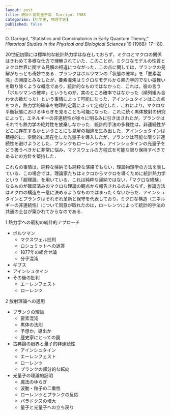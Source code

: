 ```yaml
---
layout: post
title: 統計と前期量子論——Darrigol 1988
categories: [科学史, 物理学史]
published: false
---
```


O. Darrigol, “Statistics and Comcinatorics in Early Quantum Theory,” _Historical Studies in the Physical and Biological Sciences_ 19 (1988): 17--80.

20世紀初頭には標準的な統計熱力学は存在しておらず，ミクロとマクロの関係はきわめて多様な仕方で理解されていた．このことが，ミクロなモデルの性質とミクロ世界に関する見解の相違につながった．この点に関しては，プランクの見解がもっとも奇妙である．プランクはボルツマンの「状態の確率」を「要素混沌」の測度とみなしたが，要素混沌はミクロなモデルから熱力学的でない振舞いを取り除くような概念であり，統計的なものではなかった．これは，彼の言う「ボルツマンの確率」というものが，実のところ確率ではなかった（順列組み合わせの数だった）という事情によって可能になった．アインシュタインはこの点をつき，熱力学的確率を物理的定義によって定式化した．これにより，マクロな平衡状態におけるゆらぎを見ることも可能になった．これに続く黒体放射の研究によって，エネルギーの非連続性が徐々に明るみに引き出されたが，プランクはそれでも熱力学の絶対性を放棄しなかった．統計的手法の多様性は，非連続性がどこに存在するかということにも見解の相違を生み出した．アインシュタインは積極的に，空間的に局在化した光量子を導入したが，プランクは可能な限り非連続性を避けようとした．プランクもローレンツも，アインシュタインの光量子をどう扱うべきかに非常に悩み，マクスウェルの方程式を可能な限り保持すべきであるとの方針を堅持した．

これらの事情は，純粋な帰納でも純粋な演繹でもない，理論物理学の方法を表している．この場合では，理論家たちはミクロからマクロを導くために統計熱力学という「超理論」を用いている．これは純粋な帰納ではない．「マクロな経験」なるものが確証済みのマクロな理論の観点から報告されるのみならず，推論方法はミクロの構造を一意に決めるようなものではまったくないからだ．アインシュタインとプランクはそれぞれ革新と保守を代表しており，ミクロな構造（エネルギーの非連続性）について同意が取れたのは，ローレンツによって統計的手法の共通の土台が築かれてからなのである．

1  熱力学への最初の統計的アプローチ

* ボルツマン
  * マクスウェル批判
  * ロシュミットへの返答
  * 1877年の組合せ論
  * 分子混沌
* ギブス
* アインシュタイン
* その後の批判
  * エーレンフェスト
  * ローレンツ

2 放射理論への適用

* プランクの理論
  * 要素混沌
  * 黒体の法則
  * 予想か，導出か
  * 歴史家にとっての罠
* 古典論の限界と量子的非連続性
  * アインシュタイン
  * エーレンフェスト
  * ローレンツ
  * プランクの部分的な転向
* 光量子の理論的証明
  * 魔法のゆらぎ
  * 波動・粒子の二重性
  * ローレンツとプランクの反応
  * パラドクスの増大
  * 量子と光量子への立ち戻り

